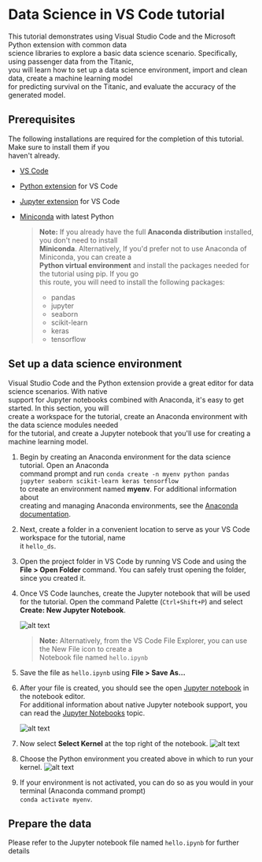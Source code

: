 # Data Science in VS Code tutorial
This tutorial demonstrates using Visual Studio Code and the Microsoft Python extension with common data <br>
science libraries to explore a basic data science scenario. Specifically, using passenger data from the Titanic, <br>
you will learn how to set up a data science environment, import and clean data, create a machine learning model <br>
for predicting survival on the Titanic, and evaluate the accuracy of the generated model.

## <b>Prerequisites</b>
The following installations are required for the completion of this tutorial. Make sure to install them if you <br>
haven't already.<br>

- [VS Code](https://code.visualstudio.com/)
- [Python extension](https://marketplace.visualstudio.com/items?itemName=ms-python.python) for VS Code
- [Jupyter extension](https://marketplace.visualstudio.com/items?itemName=ms-toolsai.jupyter) for VS Code
- [Miniconda](https://docs.anaconda.com/miniconda/) with latest Python

    ><b>Note:</b> If you already have the full <b>Anaconda distribution</b> installed, you don't need to install <br>
    ><b>Miniconda</b>. Alternatively, If you'd prefer not to use Anaconda of Miniconda, you can create a <br>
    ><b>Python virtual environment</b> and install the packages needed for the tutorial using pip. If you go <br>
    >this route, you will need to install the following packages:
    >- pandas
    >- jupyter
    >- seaborn
    >- scikit-learn
    >- keras
    >- tensorflow

## <b>Set up a data science environment</b>
Visual Studio Code and the Python extension provide a great editor for data science scenarios. With native <br>
support for Jupyter notebooks combined with Anaconda, it's easy to get started. In this section, you will <br>
create a workspace for the tutorial, create an Anaconda environment with the data science modules needed <br>
for the tutorial, and create a Jupyter notebook that you'll use for creating a machine learning model.

1. Begin by creating an Anaconda environment for the data science tutorial. Open an Anaconda <br>
    command prompt and run `conda create -n myenv python pandas jupyter seaborn scikit-learn keras tensorflow` <br>
    to create an environment named <b>myenv</b>. For additional information about <br>
    creating and managing Anaconda environments, see the [Anaconda documentation](https://docs.conda.io/projects/conda/en/latest/user-guide/tasks/manage-environments.html).

2. Next, create a folder in a convenient location to serve as your VS Code workspace for the tutorial, name <br>
    it `hello_ds`.

3. Open the project folder in VS Code by running VS Code and using the <b>File > Open Folder</b> command.
    You can safely trust opening the folder, since you created it.

4. Once VS Code launches, create the Jupyter notebook that will be used for the tutorial. Open the
    command Palette (`Ctrl+Shift+P`) and select <b>Create: New Jupyter Notebook</b>.

    ![alt text](image.png)
    > <b>Note:</b> Alternatively, from the VS Code File Explorer, you can use the New File icon to create a <br>
    > Notebook file named `hello.ipynb`

5. Save the file as `hello.ipynb` using <b>File > Save As...</b>

6. After your file is created, you should see the open [Jupyter notebook](https://jupyter.org/) in the notebook editor. <br>
    For additional information about native Jupyter notebook support, you can read the [Jupyter Notebooks](https://code.visualstudio.com/docs/datascience/jupyter-notebooks) topic.

    ![alt text](image-1.png)

7. Now select <b>Select Kernel</b> at the top right of the notebook.
    ![alt text](image-2.png)

8. Choose the Python environment you created above in which to run your kernel.
    ![alt text](image-3.png)

9. If your environment is not activated, you can do so as you would in your terminal (Anaconda command prompt) <br>
    `conda activate myenv`.

## Prepare the data
Please refer to the Jupyter notebook file named `hello.ipynb` for further details